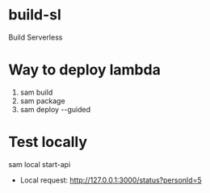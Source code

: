 # build-sl
Build Serverless

# Way to deploy lambda
1. sam build
2. sam package
3. sam deploy --guided

# Test locally
sam local start-api

* Local request:
http://127.0.0.1:3000/status?personId=5